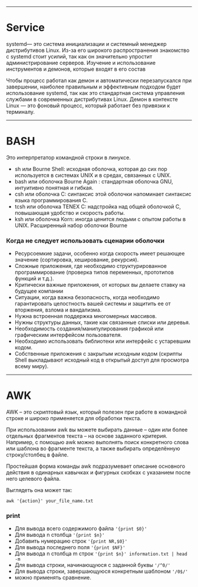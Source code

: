 
---

# Service

systemd— это система инициализации и системный менеджер дистрибутивов Linux. Из-за его широкого распространения знакомство с systemd стоит усилий, так как он значительно упростит администрирование серверов. Изучение и использование инструментов и демонов, которые входят в его состав

Чтобы процесс работал как демон и автоматически перезапускался при завершении, наиболее правильным и эффективным подходом будет использование systemd, так как это стандартная система управления службами в современных дистрибутивах Linux. Демон в контексте Linux — это фоновый процесс, который работает без привязки к терминалу.

---

# BASH

Это интерпретатор командной строки в линуксе. 
- sh или Bourne Shell: исходная оболочка, которая до сих пор используется в системах UNIX и в средах, связанных с UNIX. 
- bash или оболочка Bourne Again : стандартная оболочка GNU, интуитивно понятная и гибкая. 
- csh или оболочка C: синтаксис этой оболочки напоминает синтаксис языка программирования C. 
- tcsh или оболочка TENEX C: надстройка над общей оболочкой C, повышающая удобство и скорость работы. 
- ksh или оболочка Korn: иногда ценится людьми с опытом работы в UNIX. Расширенный набор оболочки Bourne  

### Когда не следует использовать сценарии оболочки 

- Ресурсоемкие задачи, особенно когда скорость имеет решающее значение (сортировка, хеширование, рекурсия). 
- Сложные приложения, где необходимо структурированное программирование (проверка типов переменных, прототипов функций и т.д.).
- Критически важные приложения, от которых вы делаете ставку на
будущее компании
- Ситуации, когда важна безопасность, когда необходимо гарантировать целостность вашей системы и защитить ее от вторжения, взлома и вандализма.
- Нужна встроенная поддержка многомерных массивов.
- Нужны структуры данных, такие как связанные списки или деревья.
- Необходимость создания/манипулирования графикой или графическим интерфейсом пользователя.
- Необходимо использовать библиотеки или интерфейс с устаревшим кодом.
- Собственные приложения с закрытым исходным кодом (скрипты Shell выкладывают исходный код в открытый доступ для просмотра всему миру).

---

# AWK

AWK – это скриптовый язык, который полезен при работе в командной строке и широко применяется для обработки текста.

При использовании awk вы можете выбирать данные – один или более отдельных фрагментов текста – на основе заданного критерия. Например, с помощью awk можно выполнять поиск конкретного слова или шаблона во фрагменте текста, а также выбирать определённую строку/столбец в файле.

Простейшая форма команды awk подразумевает описание основного действия в одинарных кавычках и фигурных скобках с указанием после него целевого файла.

Выглядеть она может так:
```
awk '{action}' your_file_name.txt
```

### print
 - Для вывода всего содержимого файла `'{print $0}'`
 - Для вывода n столбца `'{print $n}'`
 - Добавить нумерацию строк `'{print NR,$0}'`
 - Для вывода последнего поля `'{print $NF}'`
 - Для вывода n столбца m строк `'{print $n}' information.txt | head -m`
 - Для вывода строки, начинающуюся с заданной буквы `'/^0/'`
 - Для вывода строки, завершающуюся конкретным шаблоном `'/0$/'`
 - можно применять сравнение.